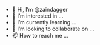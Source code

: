 - 👋 Hi, I’m @zaindagger
- 👀 I’m interested in ...
- 🌱 I’m currently learning ...
- 💞️ I’m looking to collaborate on ...
- 📫 How to reach me ...

<!---
zaindagger/zaindagger is a ✨ special ✨ repository because its `README.md` (this file) appears on your GitHub profile.
You can click the Preview link to take a look at your changes.
--->
